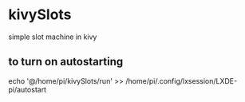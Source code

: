 # kivySlots
simple slot machine in kivy

## to turn on autostarting

echo '@/home/pi/kivySlots/run' >> /home/pi/.config/lxsession/LXDE-pi/autostart

